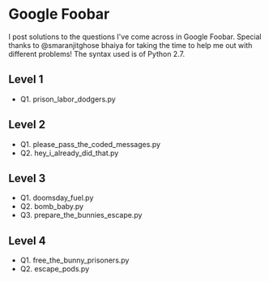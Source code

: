 # Google Foobar
I post solutions to the questions I've come across in Google Foobar. Special thanks to @smaranjitghose bhaiya for taking the time to help me out with different problems! The syntax used is of Python 2.7.

## Level 1
- Q1. prison_labor_dodgers.py

## Level 2
- Q1. please_pass_the_coded_messages.py
- Q2. hey_i_already_did_that.py

## Level 3
- Q1. doomsday_fuel.py
- Q2. bomb_baby.py
- Q3. prepare_the_bunnies_escape.py

## Level 4
- Q1. free_the_bunny_prisoners.py
- Q2. escape_pods.py
